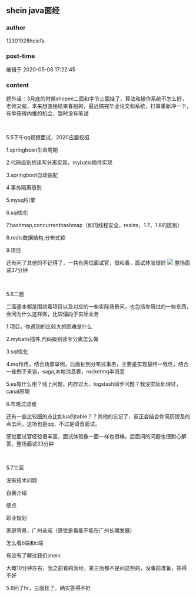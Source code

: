 ## shein java面经
### author 
12301928hoiefa
### post-time 

编辑于  2020-05-08 17:22:45
### content 
<div class="post-topic-des nc-post-content">
 <p>
  题外话：3月底的时候shopee二面和字节三面挂了，算法和操作系统不怎么好，老师又催，本来想直接结束春招的，最近搞完毕业论文和系统，打算重新冲一下，有幸获得内推的机会，暂时没有笔试
 </p>
 <p>
  <br/>
 </p>
 <p>
 </p>
 <p>
  5.5下午qq视频面试，2020应届校招
 </p>
 <p>
  1.springbean生命周期
 </p>
 <p>
  2.代码级别的读写分离实现，mybatis插件实现
 </p>
 <p>
  3.springboot自动装配
 </p>
 <p>
  4.事务隔离级别
 </p>
 <p>
  5.mysql引擎
 </p>
 <p>
  6.sql优化
 </p>
 <p>
  7.hashmap,concurrenthashmap（如何线程安全，resize，1.7，1.8的区别）
 </p>
 <p>
  8.redis数据结构,分布式锁
 </p>
 <p>
  9.项目
 </p>
 <p>
  还有问了其他的不记得了，一共有两位面试官，很和善，面试体验很好
  <img src="https://uploadfiles.nowcoder.com/images/20191018/468200_1571397293409_4A47A0DB6E60853DEDFCFDF08A5CA249"/>
  整场面试37分钟
 </p>
 <p>
  <br/>
 </p>
 <p>
  5.6二面
 </p>
 <p>
  二面基本都是围绕着项目以及对应的一些实际场景问，也包括你用过的一些东西，会问为什么这样做，比较偏向于实际业务
 </p>
 <p>
  1.项目，你遇到的比较大的困难是什么
 </p>
 <p>
  2.mybatis插件,代码级别读写分离怎么做
 </p>
 <p>
  3.sql优化
 </p>
 <p>
  4.mq作用，结合场景举例，后面扯到分布式事务，主要是实现最终一致性，结合一些例子来谈，saga,本地消息表，rocketmq半消息
 </p>
 <p>
  5.es有什么用？线上问题，内存过大、logstash同步问题？我没实际处理过，canal原理
 </p>
 <p>
  6.布隆过滤器
 </p>
 <p>
  还有一些比较细的点比如lua的table？？其他的忘记了，反正会结合你简历提及的点去问，这场也是qq，不过是语音面试。
 </p>
 <p>
  感觉面试官经验很丰富，面试体验像一面一样也很棒，后面问的问题也很耐心解答，整场面试33分钟
 </p>
 <p>
  <br/>
 </p>
 <p>
  5.7三面
 </p>
 <p>
  没有技术问题
 </p>
 <p>
  自我介绍
 </p>
 <p>
  绩点
 </p>
 <p>
  职业规划
 </p>
 <p>
  家庭背景，广州亲戚（感觉是看能不能在广州长期发展）
 </p>
 <p>
  怎么看b端和c端
 </p>
 <p>
  有没有了解过我们shein
 </p>
 <p>
  大概10分钟左右，我之前看的面经，第三面都不是问这些的，没事前准备，答得不好
 </p>
 <p>
  5.8问了hr，三面挂了，确实答得不好
 </p>
</div>
